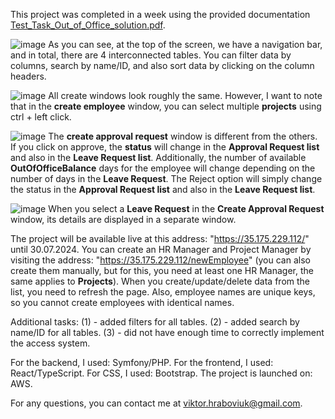 This project was completed in a week using the provided documentation [Test_Task_Out_of_Office_solution.pdf](https://github.com/user-attachments/files/16257756/Test_Task_Out_of_Office_solution.pdf).

![image](https://github.com/user-attachments/assets/513af04f-00b0-4b86-a7e3-cd481e7506b2)
As you can see, at the top of the screen, we have a navigation bar, and in total, there are 4 interconnected tables.
You can filter data by columns, search by name/ID, and also sort data by clicking on the column headers.

![image](https://github.com/user-attachments/assets/830ea2f8-10d5-43a5-9600-6c65d719f8a0)
All create windows look roughly the same. However, I want to note that in the **create employee** window, you can select multiple **projects** using ctrl + left click.

![image](https://github.com/user-attachments/assets/325aca0f-369b-49b4-8cfb-d51cd62ace0f)
The **create approval request** window is different from the others. If you click on approve, the **status** will change in the **Approval Request list** and also in the **Leave Request list**. Additionally, the number of available **OutOfOfficeBalance** days for the employee will change depending on the number of days in the **Leave Request**.
The Reject option will simply change the status in the **Approval Request list** and also in the **Leave Request list**.

![image](https://github.com/user-attachments/assets/1883f086-d3db-47ca-a053-93fcd1256a9d)
When you select a **Leave Request** in the **Create Approval Request** window, its details are displayed in a separate window.

The project will be available live at this address: "https://35.175.229.112/" until 30.07.2024.
You can create an HR Manager and Project Manager by visiting the address: "https://35.175.229.112/newEmployee" (you can also create them manually, but for this, you need at least one HR Manager, the same applies to **Projects**).
When you create/update/delete data from the list, you need to refresh the page.
Also, employee names are unique keys, so you cannot create employees with identical names.

Additional tasks:
(1) - added filters for all tables.
(2) - added search by name/ID for all tables.
(3) - did not have enough time to correctly implement the access system.

For the backend, I used: Symfony/PHP.
For the frontend, I used: React/TypeScript.
For CSS, I used: Bootstrap.
The project is launched on: AWS.

For any questions, you can contact me at viktor.hraboviuk@gmail.com.
